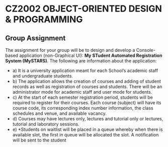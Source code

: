 # CZ2002 OBJECT-ORIENTED DESIGN & PROGRAMMING
## Group Assignment
The assignment for your group will be to design and develop a Console-based application (non-Graphical UI): <b>My STudent Automated Registration System (MySTARS)</b>. 
The following are information about the application:
- a) It is a university application meant for each School’s academic staff and undergraduate students.
- b) The application allows the creation of courses and adding of student records as well as registration of courses and students. There will be an administrator mode for academic staff and user mode for students.
- c) At the start of each semester registration period, students will be required to register for their courses. Each course (subject) will have its course code, its corresponding index number information, the class schedules and venue, and available vacancy.
- d) Courses may have lectures only, lectures and tutorial only or lectures, tutorial and laboratory sessions.
- e) *Students on waitlist will be placed in a queue whereby when there is available slot, the first in queue will be allocated the slot. A notification will be sent to the student
